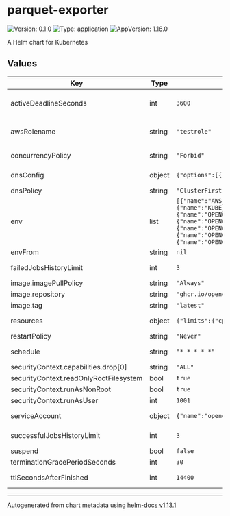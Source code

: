 # parquet-exporter

![Version: 0.1.0](https://img.shields.io/badge/Version-0.1.0-informational?style=flat-square) ![Type: application](https://img.shields.io/badge/Type-application-informational?style=flat-square) ![AppVersion: 1.16.0](https://img.shields.io/badge/AppVersion-1.16.0-informational?style=flat-square)

A Helm chart for Kubernetes

## Values

| Key | Type | Default | Description |
|-----|------|---------|-------------|
| activeDeadlineSeconds | int | `3600` | Keep job runnig (from start time) for [activeDeadlineSeconds]   |
| awsRolename | string | `"testrole"` | AWS IAM role to use when writing to the S3 Bucket.  |
| concurrencyPolicy | string | `"Forbid"` | Do not allow multiple runs |
| dnsConfig | object | `{"options":[{"name":"single-request-reopen"},{"name":"ndots","value":"2"}]}` | Specific DNS parameters of the pod |
| dnsPolicy | string | `"ClusterFirst"` | A pod's [DNS polics](https://kubernetes.io/docs/concepts/services-networking/dns-pod-service/#pod-s-dns-policy)  |
| env | list | `[{"name":"AWS_REGION","value":"us-west-2"},{"name":"KUBE_CLUSTER","value":"YOUR_CLUSTER_NAME_CHANGE_ME"},{"name":"OPENCOST_PARQUET_FILE_KEY_PREFIX","value":"cluster=$(KUBE_CLUSTER)"},{"name":"OPENCOST_PARQUET_S3_BUCKET","value":"YOUR_S3_BUCKET_NAME_CHANGE_ME"},{"name":"OPENCOST_PARQUET_S3_REGION","value":"YOUR_S3_BUCKET_REGION_NAME_CHANGE_ME"},{"name":"OPENCOST_PARQUET_SVC_HOSTNAME","value":"opencost.opencost.svc.cluster.local."},{"name":"OPENCOST_PARQUET_SVC_PORT","value":"9003"}]` | List of env vars |
| envFrom | string | `nil` |  |
| failedJobsHistoryLimit | int | `3` | Keep up to three failed jobs |
| image.imagePullPolicy | string | `"Always"` |  |
| image.repository | string | `"ghcr.io/opencost/opencost-parquet-exporter"` |  |
| image.tag | string | `"latest"` |  |
| resources | object | `{"limits":{"cpu":2,"memory":"5Gi"},"requests":{"cpu":1,"memory":"1Gi"}}` | Compute resources required |
| restartPolicy | string | `"Never"` |  |
| schedule | string | `"* * * * *"` | Schedule on which to run the cron job |
| securityContext.capabilities.drop[0] | string | `"ALL"` |  |
| securityContext.readOnlyRootFilesystem | bool | `true` |  |
| securityContext.runAsNonRoot | bool | `true` |  |
| securityContext.runAsUser | int | `1001` |  |
| serviceAccount | object | `{"name":"opencost"}` | ServiceAccount use to run this pod |
| successfulJobsHistoryLimit | int | `3` | Keep up to three successful jobs |
| suspend | bool | `false` |  |
| terminationGracePeriodSeconds | int | `30` |  |
| ttlSecondsAfterFinished | int | `14400` | Limit the lifetime of the execution |

----------------------------------------------
Autogenerated from chart metadata using [helm-docs v1.13.1](https://github.com/norwoodj/helm-docs/releases/v1.13.1)
